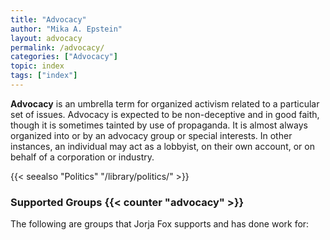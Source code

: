 ```yaml
---
title: "Advocacy"
author: "Mika A. Epstein"
layout: advocacy
permalink: /advocacy/
categories: ["Advocacy"]
topic: index
tags: ["index"]
---
```


**Advocacy** is an umbrella term for organized activism related to a particular set of issues. Advocacy is expected to be non-deceptive and in good faith, though it is sometimes tainted by use of propaganda. It is almost always organized into or by an advocacy group or special interests. In other instances, an individual may act as a lobbyist, on their own account, or on behalf of a corporation or industry.

{{< seealso "Politics" "/library/politics/" >}}

### Supported Groups {{< counter "advocacy" >}}

The following are groups that Jorja Fox supports and has done work for:
